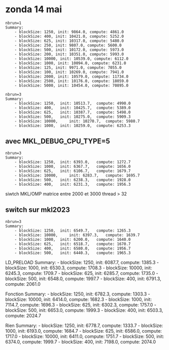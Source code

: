 # zonda 14 mai

```
nbrun=1
Summary:
	- blockSize: 1250, init: 9864.0, compute: 4861.0
	- blockSize: 400, init: 10421.0, compute: 5252.0
	- blockSize: 625, init: 10317.0, compute: 5480.0
	- blockSize: 250, init: 9807.0, compute: 5600.0
	- blockSize: 500, init: 10172.0, compute: 5973.0
	- blockSize: 200, init: 10351.0, compute: 5993.0
	- blockSize: 10000, init: 10539.0, compute: 6112.0
	- blockSize: 1000, init: 10094.0, compute: 6231.0
	- blockSize: 125, init: 9971.0, compute: 7055.0
	- blockSize: 100, init: 10269.0, compute: 7941.0
	- blockSize: 2000, init: 10579.0, compute: 11734.0
	- blockSize: 2500, init: 10176.0, compute: 18059.0
	- blockSize: 5000, init: 10454.0, compute: 70895.0
```

```
nbrun=3
Summary:
	- blockSize: 1250, 	init: 10513.7, 	compute: 4990.0
	- blockSize: 400, 	init: 10425.7, 	compute: 5389.0
	- blockSize: 625, 	init: 10387.7, 	compute: 5498.0
	- blockSize: 500, 	init: 10275.0, 	compute: 5909.3
	- blockSize: 10000, 	init: 10270.7, 	compute: 5980.7
	- blockSize: 1000, 	init: 10259.0, 	compute: 6253.3
```

## avec MKL_DEBUG_CPU_TYPE=5

```
nbrun=3
Summary:
	- blockSize: 1250, 	init: 6393.0, 	compute: 1272.7
	- blockSize: 1000, 	init: 6367.7, 	compute: 1656.0
	- blockSize: 625, 	init: 6106.7, 	compute: 1679.7
	- blockSize: 10000, 	init: 6283.7, 	compute: 1695.7
	- blockSize: 500, 	init: 6238.3, 	compute: 1928.0
	- blockSize: 400, 	init: 6231.3, 	compute: 1956.3

```

siwtch MKL/OMP
matrice entre 2000 et 3000
thread > 32

## switch sur mkl2023

```
nbrun=3
Summary:
	- blockSize: 1250, 	init: 6549.7, 	compute: 1265.3
	- blockSize: 10000, 	init: 6397.3, 	compute: 1639.7
	- blockSize: 1000, 	init: 6200.0, 	compute: 1640.0
	- blockSize: 625, 	init: 6518.7, 	compute: 1670.7
	- blockSize: 400, 	init: 6580.0, 	compute: 1956.7
	- blockSize: 500, 	init: 6440.3, 	compute: 1965.3
```
LD_PRELOAD
Summary:
	- blockSize: 1250, 	init: 6087.7, 	compute: 1385.3
	- blockSize: 1000, 	init: 6530.3, 	compute: 1708.3
	- blockSize: 10000, 	init: 6245.3, 	compute: 1709.7
	- blockSize: 625, 	init: 6285.7, 	compute: 1735.0
	- blockSize: 500, 	init: 6548.0, 	compute: 1997.7
	- blockSize: 400, 	init: 6791.3, 	compute: 2061.0

Fonction
Summary:
	- blockSize: 1250, 	init: 6782.3, 	compute: 1303.3
	- blockSize: 10000, 	init: 6414.0, 	compute: 1682.3
	- blockSize: 1000, 	init: 7114.7, 	compute: 1696.3
	- blockSize: 625, 	init: 6302.3, 	compute: 1757.0
	- blockSize: 500, 	init: 6653.0, 	compute: 1999.3
	- blockSize: 400, 	init: 6503.3, 	compute: 2024.7

Rien
Summary:
	- blockSize: 1250, 	init: 6778.7, 	compute: 1333.7
	- blockSize: 1000, 	init: 6193.0, 	compute: 1684.7
	- blockSize: 625, 	init: 6586.0, 	compute: 1717.0
	- blockSize: 10000, 	init: 6411.0, 	compute: 1751.7
	- blockSize: 500, 	init: 6374.0, 	compute: 1999.7
	- blockSize: 400, 	init: 7198.0, 	compute: 2074.0